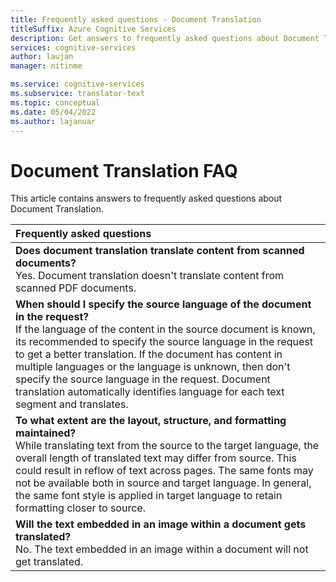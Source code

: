 ```yaml
---
title: Frequently asked questions - Document Translation
titleSuffix: Azure Cognitive Services
description: Get answers to frequently asked questions about Document Translation in the Translator service from Azure Cognitive Services.
services: cognitive-services
author: laujan
manager: nitinme

ms.service: cognitive-services
ms.subservice: translator-text
ms.topic: conceptual
ms.date: 05/04/2022
ms.author: lajanuar
---
```


# Document Translation FAQ

This article contains answers to frequently asked questions about Document Translation.

|Frequently asked questions|
|:--|
|**Does document translation translate content from scanned documents?**<br/>Yes. Document translation doesn't translate content from scanned PDF documents.|
|**When should I specify the source language of the document in the request?**<br/>If the language of the content in the source document is known, its recommended to specify the source language in the request to get a better translation. If the document has content in multiple languages or the language is unknown, then don't specify the source language in the request. Document translation automatically identifies language for each text segment and translates.|
|**To what extent are the layout, structure, and formatting maintained?**<br/>While translating text from the source to the target language, the overall length of translated text may differ from source.  This could result in reflow of text across pages. The same fonts may not be available both in source and target language. In general, the same font style is applied in target language to retain formatting closer to source.|
|**Will the text embedded in an image within a document gets translated?**<br/>No. The text embedded in an image within a document will not get translated.|



